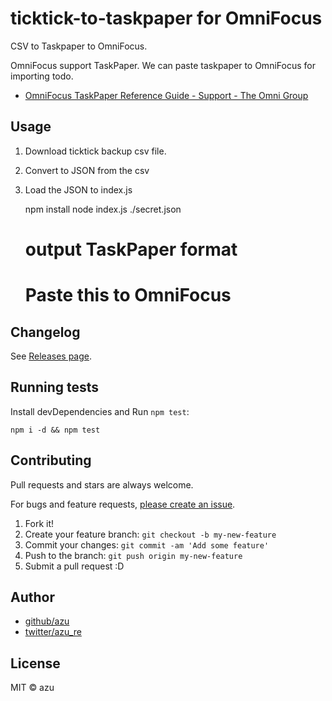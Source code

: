 # ticktick-to-taskpaper for OmniFocus

CSV to Taskpaper to OmniFocus.

OmniFocus support TaskPaper.
We can paste taskpaper to OmniFocus for importing todo.

- [OmniFocus TaskPaper Reference Guide - Support - The Omni Group](https://support.omnigroup.com/omnifocus-taskpaper-reference/ "OmniFocus TaskPaper Reference Guide - Support - The Omni Group")

## Usage

1. Download ticktick backup csv file.
2. Convert to JSON from the csv
3. Load the JSON to index.js

    npm install
    node index.js ./secret.json 
    # output TaskPaper format
    # Paste this to OmniFocus

## Changelog

See [Releases page](https://github.com/azu/csv-to-taskpaper/releases).

## Running tests

Install devDependencies and Run `npm test`:

    npm i -d && npm test

## Contributing

Pull requests and stars are always welcome.

For bugs and feature requests, [please create an issue](https://github.com/azu/csv-to-taskpaper/issues).

1. Fork it!
2. Create your feature branch: `git checkout -b my-new-feature`
3. Commit your changes: `git commit -am 'Add some feature'`
4. Push to the branch: `git push origin my-new-feature`
5. Submit a pull request :D

## Author

- [github/azu](https://github.com/azu)
- [twitter/azu_re](https://twitter.com/azu_re)

## License

MIT © azu
